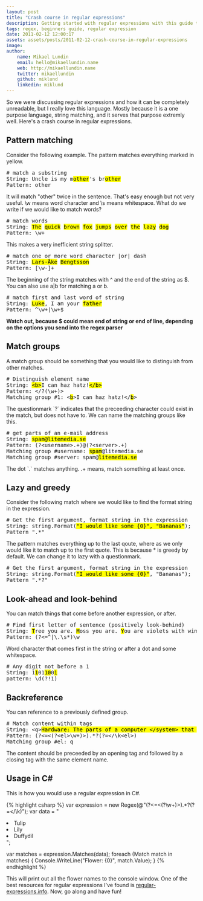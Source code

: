 ```yaml
---
layout: post
title: "Crash course in regular expressions"
description: Getting started with regular expressions with this guide to the most common patterns.
tags: regex, beginners guide, regular expression
date: 2011-02-12 12:00:17
assets: assets/posts/2011-02-12-crash-course-in-regular-expressions
image: 
author:
    name: Mikael Lundin
    email: hello@mikaellundin.name
    web: http://mikaellundin.name
    twitter: mikaellundin
    github: miklund
    linkedin: miklund
---
```


<p>So we were discussing regular expressions and how it can be completely unreadable, but I really love this language. Mostly because it is a one purpose language, string matching, and it serves that purpose extremly well.  Here's a crash course in regular expressions.</p>

<h2>Pattern matching</h2>

<p>Consider the following example. The pattern matches everything marked in yellow.</p>

<pre class="regex"># match a substring
String: Uncle is my m<mark>other</mark>'s br<mark>other</mark>
Pattern: other</pre>

<p>It will match "other" twice in the sentence. That's easy enough but not very useful.  \w means word character and \s means whitespace. What do we write if we would like to match words?</p>

<pre class="regex"># match words
String: <mark>The</mark> <mark>quick</mark> <mark>brown</mark> <mark>fox</mark> <mark>jumps</mark> <mark>over</mark> <mark>the</mark> <mark>lazy</mark> <mark>dog</mark>
Pattern: \w+</pre>

<p>This makes a very inefficient string splitter.</p>

<pre class="regex"># match one or more word character |or| dash
String: <mark>Lars-Åke</mark> <mark>Bengtsson</mark>
Pattern: [\w-]+</pre>

<p>The beginning of the string matches with ^ and the end of the string as $. You can also use a|b for matching a or b.</p>

<pre class="regex"># match first and last word of string
String: <mark>Luke</mark>, I am your <mark>father</mark>
Pattern: ^\w+|\w+$</pre>

<p><strong>Watch out, because $ could mean end of string or end of line, depending on the options you send into the regex parser</strong></p>

<h2>Match groups</h2>

<p>A match group should be something that you would like to distinguish from other matches.</p>

<pre class="regex"># Distinguish element name
String: <mark>&lt;b&gt;</mark>I can haz hatz!<mark>&lt;/b&gt;</mark>
Pattern: &lt;/?(\w+)&gt;
Matching group #1: &lt;<mark>b</mark>&gt;I can haz hatz!&lt;/<mark>b</mark>&gt;</pre>

<p>The questionmark `?` indicates that the preceeding character could exist in the match, but does not have to.  We can name the matching groups like this.</p>

<pre class="match"># get parts of an e-mail address
String: <mark>spam@litemedia.se</mark>
Pattern: (?&lt;username&gt;.+)@(?&lt;server&gt;.+)
Matching group #username: <mark>spam</mark>@litemedia.se
Matching group #server: spam@<mark>litemedia.se</mark></pre>

<p>The dot `.` matches anything. .+ means, match something at least once.</p>

<h2>Lazy and greedy</h2>

<p>Consider the following match where we would like to find the format string in the expression.</p>

<pre class="regex"># Get the first argument, format string in the expression
String: string.Format(<mark>"I would like some {0}", "Bananas"</mark>);
Pattern ".*"</pre>

<p>The pattern matches everything up to the last qoute, where as we only would like it to match up to the first quote. This is because * is greedy by default. We can change it to lazy with a questionmark.</p>

<pre class="regex"># Get the first argument, format string in the expression
String: string.Format(<mark>"I would like some {0}"</mark>, "Bananas");
Pattern ".*?"</pre>

<h2>Look-ahead and look-behind</h2>

<p>You can match things that come before another expression, or after.</p>

<pre class="regex"># Find first letter of sentence (positively look-behind)
String: <mark>T</mark>ree you are. <mark>M</mark>oss you are. <mark>Y</mark>ou are violets with wind above them.
Pattern: (?&lt;=^|\.\s*)\w</pre>

<p>Word character that comes first in the string or after a dot and some whitespace.</p>

<pre class="regex"># Any digit not before a 1
String: 1<mark>1</mark>01<mark>1</mark><mark>0</mark>0<mark>1</mark>
pattern: \d(?!1)</pre>

<h2>Backreference</h2>

<p>You can reference to a previously defined group.</p>

<pre class="regex"># Match content within tags
String: &lt;q&gt;<mark>Hardware: The parts of a computer &lt;/system&gt; that can be kicked.</mark>&lt;/q&gt;
Pattern: (?<=&lt;(?&lt;el&gt;\w+)&gt;).*?(?=&lt;/\k&lt;el&gt;)
Matching group #el: q</pre>

<p>The content should be preceeded by an opening tag and followed by a closing tag with the same element name.</p>

<h2>Usage in C#</h2>

<p>This is how you would use a regular expression in C#.</p>

{% highlight csharp %}
var expression = new Regex(@"(?<=<(?<el>\w+)>).*?(?=</\k<el>)");
var data = "<li>Tulip</li><li>Lily</li><li>Duffydil</li>";

var matches = expression.Matches(data);
foreach (Match match in matches)
{
    Console.WriteLine("Flower: {0}", match.Value);
}
{% endhighlight %}

<p>This will print out all the flower names to the console window.  One of the best resources for regular expressions I've found is <a href="http://www.regular-expressions.info/">regular-expressions.info</a>. Now, go along and have fun!</p>
